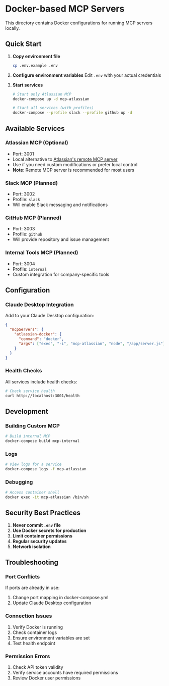 # Docker-based MCP Servers

This directory contains Docker configurations for running MCP servers locally.

## Quick Start

1. **Copy environment file**
   ```bash
   cp .env.example .env
   ```

2. **Configure environment variables**
   Edit `.env` with your actual credentials

3. **Start services**
   ```bash
   # Start only Atlassian MCP
   docker-compose up -d mcp-atlassian
   
   # Start all services (with profiles)
   docker-compose --profile slack --profile github up -d
   ```

## Available Services

### Atlassian MCP (Optional)
- Port: 3001
- Local alternative to [Atlassian's remote MCP server](https://community.atlassian.com/forums/Atlassian-Platform-articles/Using-the-Atlassian-Remote-MCP-Server-beta/ba-p/3005104)
- Use if you need custom modifications or prefer local control
- **Note**: Remote MCP server is recommended for most users

### Slack MCP (Planned)
- Port: 3002
- Profile: `slack`
- Will enable Slack messaging and notifications

### GitHub MCP (Planned)
- Port: 3003
- Profile: `github`
- Will provide repository and issue management

### Internal Tools MCP (Planned)
- Port: 3004
- Profile: `internal`
- Custom integration for company-specific tools

## Configuration

### Claude Desktop Integration
Add to your Claude Desktop configuration:

```json
{
  "mcpServers": {
    "atlassian-docker": {
      "command": "docker",
      "args": ["exec", "-i", "mcp-atlassian", "node", "/app/server.js"]
    }
  }
}
```

### Health Checks
All services include health checks:
```bash
# Check service health
curl http://localhost:3001/health
```

## Development

### Building Custom MCP
```bash
# Build internal MCP
docker-compose build mcp-internal
```

### Logs
```bash
# View logs for a service
docker-compose logs -f mcp-atlassian
```

### Debugging
```bash
# Access container shell
docker exec -it mcp-atlassian /bin/sh
```

## Security Best Practices

1. **Never commit `.env` file**
2. **Use Docker secrets for production**
3. **Limit container permissions**
4. **Regular security updates**
5. **Network isolation**

## Troubleshooting

### Port Conflicts
If ports are already in use:
1. Change port mapping in docker-compose.yml
2. Update Claude Desktop configuration

### Connection Issues
1. Verify Docker is running
2. Check container logs
3. Ensure environment variables are set
4. Test health endpoint

### Permission Errors
1. Check API token validity
2. Verify service accounts have required permissions
3. Review Docker user permissions
